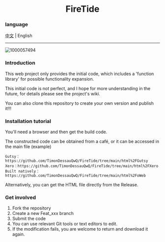 <h1 align="center">FireTide</h1>

### language

[中文](./README.md) | English

----
![1000057494](https://github.com/user-attachments/assets/71014958-eaf4-4b67-ba99-f6cc97134858)

### Introduction

This web project only provides the initial code, which includes a 'function library' for possible functionality expansion.

This initial code is not perfect, and I hope for more understanding in the future, for details please see the project's wiki.

You can also clone this repository to create your own version and publish it!!!

### Installation tutorial

You'll need a browser and then get the build code.

The constructed code can be obtained from a café, or it can be accessed in the main file (example)

    Gutsy：https://github.com/TimonDessauQwQ/FireTide/tree/main/html%2FGutsy
    Xero：https://github.com/TimonDessauQwQ/FireTide/tree/main/html%2FXero
    Built natively：https://github.com/TimonDessauQwQ/FireTide/tree/main/html%2FoWeb

Alternatively, you can get the HTML file directly from the Release.

### Get involved

1. Fork the repository
2. Create a new Feat_xxx branch
3. Submit the code
4. You can use relevant Git tools or text editors to edit.
5. If the modification fails, you are welcome to return and download it again.
